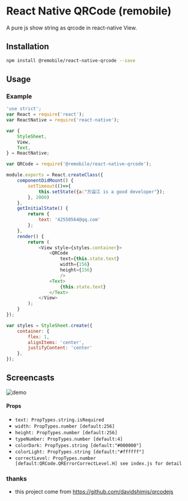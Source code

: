 # React Native QRCode (remobile)
A pure js show string as qrcode in react-native View.

## Installation
```sh
npm install @remobile/react-native-qrcode --save
```

## Usage

### Example
```js
'use strict';
var React = require('react');
var ReactNative = require('react-native');

var {
    StyleSheet,
    View,
    Text,
} = ReactNative;

var QRCode = require('@remobile/react-native-qrcode');

module.exports = React.createClass({
    componentDidMount() {
        setTimeout(()=>{
            this.setState({a:"方运江 is a good developer"});
        }, 2000)
    },
    getInitialState() {
        return {
            text: '42550564@qq.com'
        };
    },
    render() {
        return (
            <View style={styles.container}>
                <QRCode
                    text={this.state.text}
                    width={156}
                    height={156}
                    />
                <Text>
                    {this.state.text}
                </Text>
            </View>
        );
    }
});

var styles = StyleSheet.create({
    container: {
        flex: 1,
        alignItems: 'center',
        justifyContent: 'center'
    },
});
```

## Screencasts

![demo](https://github.com/remobile/react-native-qrcode/blob/master/screencasts/demo.gif)

#### Props
- `text: PropTypes.string.isRequired`
- `width: PropTypes.number [default:256]`
- `height: PropTypes.number [default:256]`
- `typeNumber: PropTypes.number [default:4]`
- `colorDark: PropTypes.string [default:"#000000"]`
- `colorLight: PropTypes.string [default:"#ffffff"]`
- `correctLevel: PropTypes.number [default:QRCode.QRErrorCorrectLevel.H] see index.js for detail`


### thanks
* this project come from https://github.com/davidshimjs/qrcodejs
